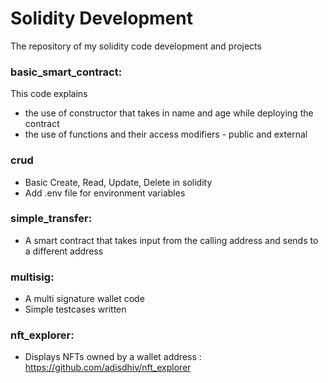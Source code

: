# Solidity Development

The repository of my solidity code development and projects

### basic_smart_contract:
This code explains
- the use of constructor that takes in name and age while deploying the contract
- the use of functions and their access modifiers - public and external

### crud
- Basic Create, Read, Update, Delete in solidity
- Add .env file for environment variables

### simple_transfer:
- A smart contract that takes input from the calling address and sends to a different address

### multisig:
- A multi signature wallet code
- Simple testcases written

### nft_explorer:
- Displays NFTs owned by a wallet address : https://github.com/adisdhiv/nft_explorer
